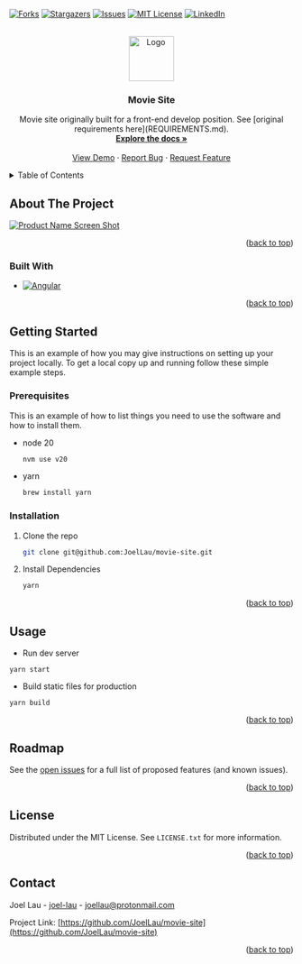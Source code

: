 <!-- Improved compatibility of back to top link: See: https://github.com/othneildrew/Best-README-Template/pull/73 -->
<a name="readme-top"></a>
<!--
*** Thanks for checking out the Best-README-Template. If you have a suggestion
*** that would make this better, please fork the repo and create a pull request
*** or simply open an issue with the tag "enhancement".
*** Don't forget to give the project a star!
*** Thanks again! Now go create something AMAZING! :D
-->



<!-- PROJECT SHIELDS -->
<!--
*** I'm using markdown "reference style" links for readability.
*** Reference links are enclosed in brackets [ ] instead of parentheses ( ).
*** See the bottom of this document for the declaration of the reference variables
*** for contributors-url, forks-url, etc. This is an optional, concise syntax you may use.
*** https://www.markdownguide.org/basic-syntax/#reference-style-links
-->
[![Forks][forks-shield]][forks-url]
[![Stargazers][stars-shield]][stars-url]
[![Issues][issues-shield]][issues-url]
[![MIT License][license-shield]][license-url]
[![LinkedIn][linkedin-shield]][linkedin-url]



<!-- PROJECT LOGO -->
<br />
<div align="center">
  <a href="https://github.com/JoelLau/movie-site">
    <img src="https://github.com/JoelLau/movie-site/blob/main/src/assets/favicon.ico?raw=true" alt="Logo" width="80" height="80">
  </a>

<h3 align="center">Movie Site</h3>

  <p align="center">
    Movie site originally built for a front-end develop position. See [original requirements here](REQUIREMENTS.md).
    <br />
    <a href="https://github.com/JoelLau/movie-site"><strong>Explore the docs »</strong></a>
    <br />
    <br />
    <a href="https://github.com/JoelLau/movie-site#demo">View Demo</a>
    ·
    <a href="https://github.com/JoelLau/movie-site/issues/new">Report Bug</a>
    ·
    <a href="https://github.com/JoelLau/movie-site/issues/new">Request Feature</a>
  </p>
</div>



<!-- TABLE OF CONTENTS -->
<details>
  <summary>Table of Contents</summary>
  <ol>
    <li>
      <a href="#about-the-project">About The Project</a>
      <ul>
        <li><a href="#built-with">Built With</a></li>
      </ul>
    </li>
    <li>
      <a href="#getting-started">Getting Started</a>
      <ul>
        <li><a href="#prerequisites">Prerequisites</a></li>
        <li><a href="#installation">Installation</a></li>
      </ul>
    </li>
    <li><a href="#usage">Usage</a></li>
    <li><a href="#license">License</a></li>
    <li><a href="#contact">Contact</a></li>
    <li><a href="#acknowledgments">Acknowledgments</a></li>
  </ol>
</details>



<!-- ABOUT THE PROJECT -->
## About The Project

[![Product Name Screen Shot][product-screenshot]](https://example.com)


<p align="right">(<a href="#readme-top">back to top</a>)</p>



### Built With

* [![Angular][Angular.io]][Angular-url]

<p align="right">(<a href="#readme-top">back to top</a>)</p>



<!-- GETTING STARTED -->
## Getting Started

This is an example of how you may give instructions on setting up your project locally.
To get a local copy up and running follow these simple example steps.

### Prerequisites

This is an example of how to list things you need to use the software and how to install them.
* node 20
  ```sh
  nvm use v20
  ```
* yarn
  ```sh
  brew install yarn
  ```

### Installation

1. Clone the repo
   ```sh
   git clone git@github.com:JoelLau/movie-site.git
   ```
1. Install Dependencies
   ```sh
   yarn
   ```

<p align="right">(<a href="#readme-top">back to top</a>)</p>



<!-- USAGE EXAMPLES -->
## Usage

<!-- Use this space to show useful examples of how a project can be used. Additional screenshots, code examples and demos work well in this space. You may also link to more resources.

_For more examples, please refer to the [Documentation](https://example.com)_ -->

- Run dev server
```
yarn start
```
- Build static files for production
```
yarn build
```

<p align="right">(<a href="#readme-top">back to top</a>)</p>



<!-- ROADMAP -->
## Roadmap

See the [open issues](https://github.com/JoelLau/movie-site/issues) for a full list of proposed features (and known issues).

<p align="right">(<a href="#readme-top">back to top</a>)</p>


<!-- LICENSE -->
## License

Distributed under the MIT License. See `LICENSE.txt` for more information.

<p align="right">(<a href="#readme-top">back to top</a>)</p>



<!-- CONTACT -->
## Contact

Joel Lau - [joel-lau](https://linkedin.com/in/joel-lau) - joellau@protonmail.com

Project Link: [https://github.com/JoelLau/movie-site](https://github.com/JoelLau/movie-site)

<p align="right">(<a href="#readme-top">back to top</a>)</p>




<!-- MARKDOWN LINKS & IMAGES -->
<!-- https://www.markdownguide.org/basic-syntax/#reference-style-links -->
[contributors-shield]: https://img.shields.io/github/contributors/JoelLau/movie-site.svg?style=for-the-badge
[contributors-url]: https://github.com/JoelLau/movie-site/graphs/contributors
[forks-shield]: https://img.shields.io/github/forks/JoelLau/movie-site.svg?style=for-the-badge
[forks-url]: https://github.com/JoelLau/movie-site/network/members
[stars-shield]: https://img.shields.io/github/stars/JoelLau/movie-site.svg?style=for-the-badge
[stars-url]: https://github.com/JoelLau/movie-site/stargazers
[issues-shield]: https://img.shields.io/github/issues/JoelLau/movie-site.svg?style=for-the-badge
[issues-url]: https://github.com/JoelLau/movie-site/issues
[license-shield]: https://img.shields.io/github/license/JoelLau/movie-site.svg?style=for-the-badge
[license-url]: https://github.com/JoelLau/movie-site/blob/master/LICENSE.txt
[linkedin-shield]: https://img.shields.io/badge/-LinkedIn-black.svg?style=for-the-badge&logo=linkedin&colorB=555
[linkedin-url]: https://linkedin.com/in/joel-lau
[product-screenshot]: https://github.com/JoelLau/movie-site/blob/main/src/assets/movie-site.png?raw=true
[Angular-url]: https://angular.io/
[Angular.io]: https://img.shields.io/badge/Angular-DD0031?style=for-the-badge&logo=angular&logoColor=white